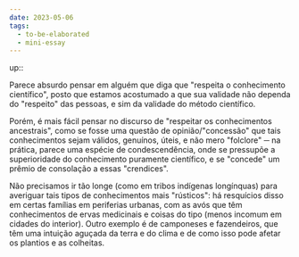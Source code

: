 ```yaml
---
date: 2023-05-06
tags:
  - to-be-elaborated
  - mini-essay
---
```

up:: 

Parece absurdo pensar em alguém que diga que "respeita o conhecimento científico", posto que estamos acostumado a que sua validade não dependa do "respeito" das pessoas, e sim da validade do método científico. 

Porém, é mais fácil pensar no discurso de "respeitar os conhecimentos ancestrais", como se fosse uma questão de opinião/"concessão" que tais conhecimentos sejam válidos, genuínos, úteis, e não mero "folclore" ─ na prática, parece uma espécie de condescendência, onde se pressupõe a superioridade do conhecimento puramente científico, e se "concede" um prêmio de consolação a essas "crendices".

Não precisamos ir tão longe (como em tribos indígenas longínquas) para averiguar tais tipos de conhecimentos mais "rústicos": há resquícios disso em certas famílias em periferias urbanas, com as avós que têm conhecimentos de ervas medicinais e coisas do tipo (menos incomum em cidades do interior). Outro exemplo é de camponeses e fazendeiros, que têm uma intuição aguçada da terra e do clima e de como isso pode afetar os plantios e as colheitas.

